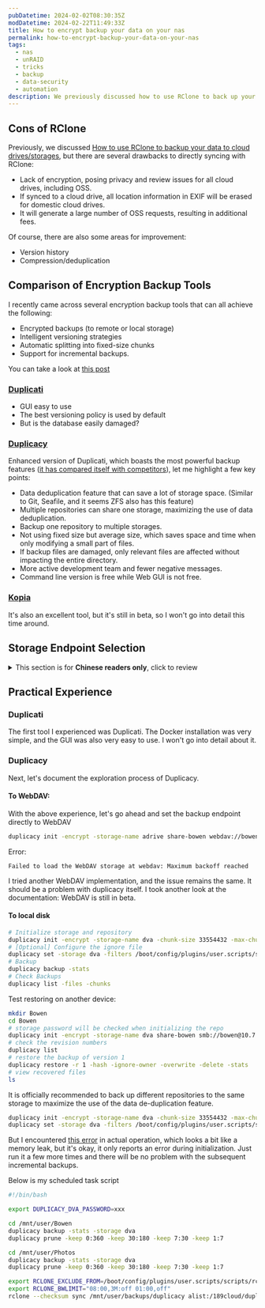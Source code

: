 ```yaml
---
pubDatetime: 2024-02-02T08:30:35Z
modDatetime: 2024-02-22T11:49:33Z
title: How to encrypt backup your data on your nas
permalink: how-to-encrypt-backup-your-data-on-your-nas
tags:
  - nas
  - unRAID
  - tricks
  - backup
  - data-security
  - automation
description: We previously discussed how to use RClone to back up your data to cloud drives/OSS and other remote storage services. However, using RClone directly in this way is too straightforward, lacking any privacy and versioning for backups. In this issue, we will talk about encrypted backups.
---
```


## Cons of RClone

Previously, we discussed [How to use RClone to backup your data to cloud drives/storages](/posts/offsite-disaster-recovery-for-unraid-with-rclone), but there are several drawbacks to directly syncing with RClone:

- Lack of encryption, posing privacy and review issues for all cloud drives, including OSS.
- If synced to a cloud drive, all location information in EXIF will be erased for domestic cloud drives.
- It will generate a large number of OSS requests, resulting in additional fees.

Of course, there are also some areas for improvement:

- Version history
- Compression/deduplication

## Comparison of Encryption Backup Tools

I recently came across several encryption backup tools that can all achieve the following:

- Encrypted backups (to remote or local storage)
- Intelligent versioning strategies
- Automatic splitting into fixed-size chunks
- Support for incremental backups.

You can take a look at [this post](https://forum.duplicati.com/t/duplicati-vs-duplicacy-vs-kopia-vs-vorta/14493)

### [Duplicati](https://github.com/duplicati/duplicati)

- GUI easy to use
- The best versioning policy is used by default
- But is the database easily damaged?

### [Duplicacy](https://github.com/gilbertchen/duplicacy)

Enhanced version of Duplicati, which boasts the most powerful backup features ([it has compared itself with competitors](https://github.com/gilbertchen/duplicacy?tab=readme-ov-file#comparison-with-other-backup-tools)), let me highlight a few key points:

- Data deduplication feature that can save a lot of storage space. (Similar to Git, Seafile, and it seems ZFS also has this feature)
- Multiple repositories can share one storage, maximizing the use of data deduplication.
- Backup one repository to multiple storages.
- Not using fixed size but average size, which saves space and time when only modifying a small part of files.
- If backup files are damaged, only relevant files are affected without impacting the entire directory.
- More active development team and fewer negative messages.
- Command line version is free while Web GUI is not free.

### [Kopia](https://github.com/kopia/kopia/)

It's also an excellent tool, but it's still in beta, so I won't go into detail this time around.

## Storage Endpoint Selection

<details>
  <summary>This section is for <b>Chinese readers only</b>, click to review</summary>

### 国内云盘

- （加密备份可解）EXIF 信息会被胡乱涂改，修改用户文件这点非常恶心
- （加密备份可解）隐私和审查问题，稍微敏感一点的内容会被无情封禁
- 2C 的产品非常不可靠
  - 不同程度的限速问题
  - 花里胡哨的营销
    - 阿里云盘各种非永久容量，太麻烦了
    - 夸克网盘故意不写容量到期时间
- ~~储存容量并不划算~~我有NAS了，根本不想掏钱买网盘，我宁愿买 OSS
  - 中国移动云盘、天翼云盘应该有一些优惠套餐，比如我在写这篇文章的时候，电信送了我4个T的天翼云盘有效期两年。登录看了一眼中国移动云盘，1T容量有效期一年

### 阿里云 OSS

2B 的产品，速度、稳定性、可用性全都超高，完爆网盘，不会有限制或者陷阱，明码标价。以下仅讨论最常用的阿里云 OSS，其他 S3/OSS 同理。

#### 标准储存

标准储存有几个活动挺划算的，没有坑：

- 体验资源包，一年 9 块，40G 储存容量，但超出就不划算了，这么小的容量根本不够用，不推荐。
- 500G 也做活动，一年 118，这个非常划算，比网盘便宜多了，容量也够用，强烈推荐。

#### [深度冷备份](https://help.aliyun.com/zh/oss/user-guide/overview-53)相对来说最划算：

- [储存价格非常低](https://www.aliyun.com/price/product#/oss/detail/oss)
- 请求费用非常高。
- 数据不能直接读取，实际操作下来并不适合加密工具直接备份，因为备份校验的过程需要读取文件。
  - 当然也可以换成归档储存并开启直读，那这样价格就高了点，不太推荐。
  - 先备份到本地磁盘，再用 RClone 把备份文件 sync 上去。这样会占用不少本地磁盘空间，把 chunkSize 设置大一点，这样请求次数就降下来了，对于我来说，重要文件都是小文件，不会太大，大文件几乎都是可以重新下载的资源，没有备份的需求。算是目前~~最佳~~最便宜的方案了。

</details>

## Practical Experience

### Duplicati

The first tool I experienced was Duplicati. The Docker installation was very simple, and the GUI was also very easy to use. I won't go into detail about it.

### Duplicacy

Next, let's document the exploration process of Duplicacy.

#### To WebDAV:

With the above experience, let's go ahead and set the backup endpoint directly to WebDAV

```bash
duplicacy init -encrypt -storage-name adrive share-bowen webdav://bowen@10.7.21.2:48080/duplicacy
```

Error:

```text
Failed to load the WebDAV storage at webdav: Maximum backoff reached
```

I tried another WebDAV implementation, and the issue remains the same. It should be a problem with duplicacy itself. I took another look at the documentation: WebDAV is still in beta.

#### To local disk

```bash
# Initialize storage and repository
duplicacy init -encrypt -storage-name dva -chunk-size 33554432 -max-chunk-size 67108864 share-bowen /mnt/user/backups/duplicacy
# [Optional] Configure the ignore file
duplicacy set -storage dva -filters /boot/config/plugins/user.scripts/scripts/duplicacyignore
# Backup
duplicacy backup -stats
# Check Backups
duplicacy list -files -chunks
```

Test restoring on another device:

```bash
mkdir Bowen
cd Bowen
# storage password will be checked when initializing the repo
duplicacy init -encrypt -storage-name dva share-bowen smb://bowen@10.7.21.2/backups/duplicacy
# check the revision numbers
duplicacy list
# restore the backup of version 1
duplicacy restore -r 1 -hash -ignore-owner -overwrite -delete -stats
# view recovered files
ls
```

It is officially recommended to back up different repositories to the same storage to maximize the use of the data de-duplication feature.

```bash
duplicacy init -encrypt -storage-name dva -chunk-size 33554432 -max-chunk-size 67108864 share-photos /mnt/user/backups/duplicacy
duplicacy set -storage dva -filters /boot/config/plugins/user.scripts/scripts/duplicacyignore
```

But I encountered [this error](https://forum.duplicacy.com/t/runtime-out-of-memory-fatal-error-out-of-memory/6584) in actual operation, which looks a bit like a memory leak, but it's okay, it only reports an error during initialization. Just run it a few more times and there will be no problem with the subsequent incremental backups.

Below is my scheduled task script

```bash
#!/bin/bash

export DUPLICACY_DVA_PASSWORD=xxx

cd /mnt/user/Bowen
duplicacy backup -stats -storage dva
duplicacy prune -keep 0:360 -keep 30:180 -keep 7:30 -keep 1:7

cd /mnt/user/Photos
duplicacy backup -stats -storage dva
duplicacy prune -keep 0:360 -keep 30:180 -keep 7:30 -keep 1:7

export RCLONE_EXCLUDE_FROM=/boot/config/plugins/user.scripts/scripts/rcloneignore
export RCLONE_BWLIMIT="08:00,3M:off 01:00,off"
rclone --checksum sync /mnt/user/backups/duplicacy alist:/189cloud/duplicacy --progress
```
